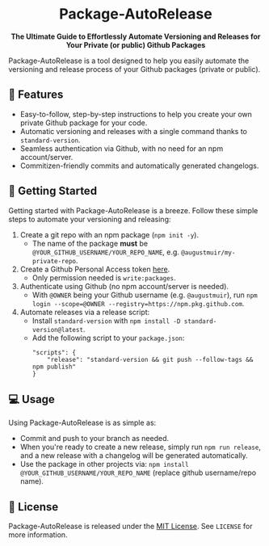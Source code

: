 <h1 align="center">Package-AutoRelease</h1>
<p align="center">
  <b>The Ultimate Guide to Effortlessly Automate Versioning and Releases for Your Private (or public) Github Packages</b>
  <br>
</p>

Package-AutoRelease is a tool designed to help you easily automate the versioning and release process of your Github packages (private or public).

## 🚀 Features

- Easy-to-follow, step-by-step instructions to help you create your own private Github package for your code.
- Automatic versioning and releases with a single command thanks to `standard-version`.
- Seamless authentication via Github, with no need for an npm account/server.
- Commitizen-friendly commits and automatically generated changelogs.

## 🎉 Getting Started

Getting started with Package-AutoRelease is a breeze. Follow these simple steps to automate your versioning and releasing:

1. Create a git repo with an npm package (`npm init -y`).
    - The name of the package **must** be `@YOUR_GITHUB_USERNAME/YOUR_REPO_NAME`, e.g. `@augustmuir/my-private-repo`.
2. Create a Github Personal Access token [here](https://github.com/settings/tokens).
    - Only permission needed is `write:packages`.
3. Authenticate using Github (no npm account/server is needed).
    - With `@OWNER` being your Github username (e.g. `@augustmuir`), run `npm login --scope=@OWNER --registry=https://npm.pkg.github.com`.
4. Automate releases via a release script:
    - Install `standard-version` with `npm install -D standard-version@latest`.
    - Add the following script to your `package.json`:
        ```
        "scripts": {
            "release": "standard-version && git push --follow-tags && npm publish"
        }
        ```

## 💻 Usage

Using Package-AutoRelease is as simple as:

- Commit and push to your branch as needed.
- When you're ready to create a new release, simply run `npm run release`, and a new release with a changelog will be generated automatically.
- Use the package in other projects via: `npm install @YOUR_GITHUB_USERNAME/YOUR_REPO_NAME` (replace github username/repo name).

## 📝 License

Package-AutoRelease is released under the [MIT License](https://opensource.org/licenses/MIT). See `LICENSE` for more information.
